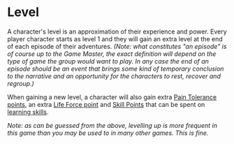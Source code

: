 # Level

A character's level is an approximation of their experience and power. Every player character starts as level 1 and they will gain an extra level at the end of each episode of their adventures. *(Note: what constitutes "an episode" is of course up to the Game Master, the exact definition will depend on the type of game the group would want to play. In any case the end of an episode should be an event that brings some kind of temporary conclusion to the narrative and an opportunity for the characters to rest, recover and regroup.)*

When gaining a new level, a character will also gain extra [Pain Tolerance points](character:fp), an extra [Life Force point](character:ep) and [Skill Points](character:kp) that can be spent on [learning skills](rule:learning_skills).

*Note: as can be guessed from the above, levelling up is more frequent in this game than you may be used to in many other games. This is fine.*
